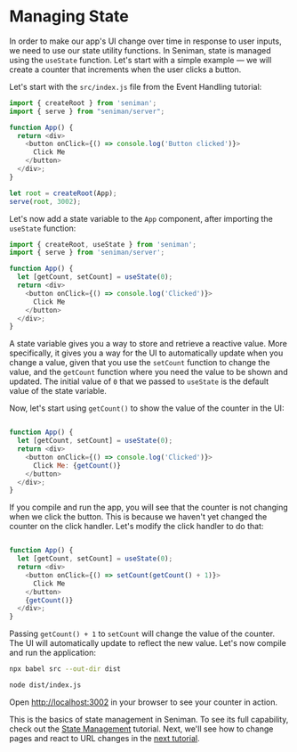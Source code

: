 # Managing State

In order to make our app's UI change over time in response to user inputs, we need to use our state utility functions. In Seniman, state is managed using the `useState` function. Let's start with a simple example — we will create a counter that increments when the user clicks a button.

Let's start with the `src/index.js` file from the Event Handling tutorial:

```js
import { createRoot } from 'seniman';
import { serve } from "seniman/server";

function App() {
  return <div>
    <button onClick={() => console.log('Button clicked')}>
      Click Me
    </button>
  </div>;
}

let root = createRoot(App);
serve(root, 3002);
```

Let's now add a state variable to the `App` component, after importing the `useState` function:

```js
import { createRoot, useState } from 'seniman';
import { serve } from 'seniman/server';

function App() {
  let [getCount, setCount] = useState(0);
  return <div>
    <button onClick={() => console.log('Clicked')}>
      Click Me
    </button>
  </div>;
}
```

A state variable gives you a way to store and retrieve a reactive value. More specifically, it gives you a way for the UI to automatically update when you change a value, given that you use the `setCount` function to change the value, and the `getCount` function where you need the value to be shown and updated. The initial value of `0` that we passed to `useState` is the default value of the state variable.

Now, let's start using `getCount()` to show the value of the counter in the UI:

```js

function App() {
  let [getCount, setCount] = useState(0);
  return <div>
    <button onClick={() => console.log('Clicked')}>
      Click Me: {getCount()}
    </button>
  </div>;
}
```

If you compile and run the app, you will see that the counter is not changing when we click the button. This is because we haven't yet changed the counter on the click handler. Let's modify the click handler to do that:

```js

function App() {
  let [getCount, setCount] = useState(0);
  return <div>
    <button onClick={() => setCount(getCount() + 1)}>
      Click Me
    </button>
    {getCount()}
  </div>;
}
```

Passing `getCount() + 1` to `setCount` will change the value of the counter. The UI will automatically update to reflect the new value. Let's now compile and run the application:

```bash
npx babel src --out-dir dist

node dist/index.js
```

Open [http://localhost:3002](http://localhost:3002) in your browser to see your counter in action. 

This is the basics of state management in Seniman. To see its full capability, check out the [State Management](/docs/state-management) tutorial. Next, we'll see how to change pages and react to URL changes in the [next tutorial](/docs/changing-pages).